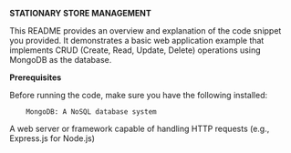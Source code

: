 **STATIONARY STORE MANAGEMENT** 



This README provides an overview and explanation of the code snippet you provided. It demonstrates a basic web application example that implements CRUD (Create, Read, Update, Delete) operations using MongoDB as the database.


**Prerequisites**

Before running the code, make sure you have the following installed:

        MongoDB: A NoSQL database system

A web server or framework capable of handling HTTP requests (e.g., Express.js for Node.js)
